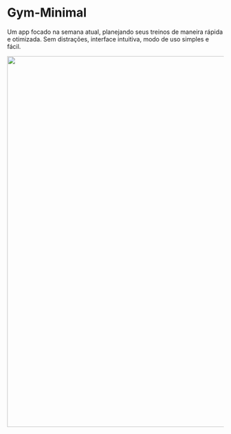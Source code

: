 <h1>Gym-Minimal</h1>

<p>Um app focado na semana atual, planejando seus treinos de maneira rápida e otimizada. Sem distrações, interface intuitiva, modo de uso simples e fácil.</p>

<p align="center">
<img src="https://github.com/user-attachments/assets/544a7aa5-eb7f-4336-9d76-3fdd4b7f3b33" width="860">
</p>
